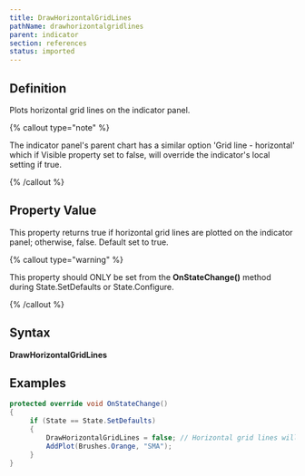 ```yaml
---
title: DrawHorizontalGridLines
pathName: drawhorizontalgridlines
parent: indicator
section: references
status: imported
---
```


## Definition

Plots horizontal grid lines on the indicator panel.

{% callout type="note" %}

The indicator panel's parent chart has a similar option 'Grid line - horizontal' which if Visible property set to false, will override the indicator's local setting if true.

{% /callout %}

## Property Value

This property returns true if horizontal grid lines are plotted on the indicator panel; otherwise, false. Default set to true.

{% callout type="warning" %}

This property should ONLY be set from the **OnStateChange()** method during State.SetDefaults or State.Configure.

{% /callout %}

## Syntax

**DrawHorizontalGridLines**

## Examples

```csharp
protected override void OnStateChange()
{
     if (State == State.SetDefaults)
     {
         DrawHorizontalGridLines = false; // Horizontal grid lines will not plot on the indicator panel     
         AddPlot(Brushes.Orange, "SMA");
     }
}
```

